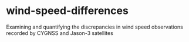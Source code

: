# wind-speed-differences
Examining and quantifying the discrepancies in wind speed observations recorded by CYGNSS and Jason-3 satellites
